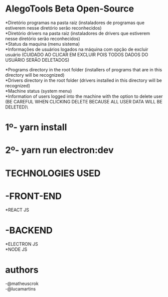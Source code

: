 # AlegoTools Beta Open-Source

*Diretório programas na pasta raiz (instaladores de programas que estiverem nesse diretório serão reconhecidos)\
*Diretório drivers na pasta raiz (instaladores de drivers que estiverem nesse diretório serão reconhecidos)\
*Status da maquina (menu sistema)\
*Informações de usuários logados na máquina com opção de excluir usuário (CUIDADO AO CLICAR EM EXCLUIR POIS TODOS DADOS DO USUÁRIO SERÃO DELETADOS)

*Programs directory in the root folder (installers of programs that are in this directory will be recognized)\
*Drivers directory in the root folder (drivers installed in this directory will be recognized)\
*Machine status (system menu)\
*Information of users logged into the machine with the option to delete user (BE CAREFUL WHEN CLICKING DELETE BECAUSE ALL USER DATA WILL BE DELETED)\

# 1º- yarn install
# 2º- yarn run electron:dev

# TECHNOLOGIES USED
# -FRONT-END
*REACT JS

# -BACKEND
*ELECTRON JS\
*NODE JS


# authors
-@matheuscrok\
-@lucamartins
